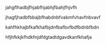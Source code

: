 jahgflhadbjfhjabfhjabhjfbahjfhjvfh

jhagfjhadbfbbajbfhabdnbfvabmfvhavfnbvavf

kahfhkhajbfkafkhafbjdnfbafbvfbdfbdnbfbdn

hfjhfkkjkfhdkfnjdfdgtadtdgavdkanfkhafja
